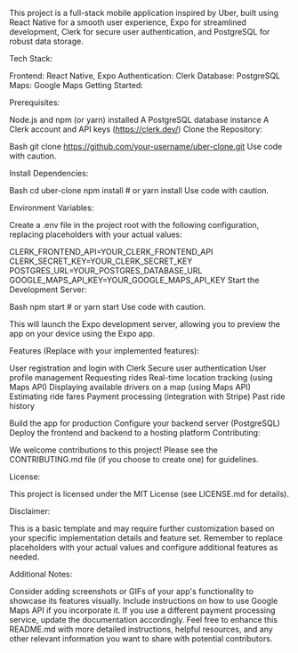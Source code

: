 This project is a full-stack mobile application inspired by Uber, built using React Native for a smooth user experience, Expo for streamlined development, Clerk for secure user authentication, and PostgreSQL for robust data storage.

Tech Stack:

Frontend: React Native, Expo
Authentication: Clerk
Database: PostgreSQL
Maps: Google Maps
Getting Started:

Prerequisites:

Node.js and npm (or yarn) installed
A PostgreSQL database instance
A Clerk account and API keys (https://clerk.dev/)
Clone the Repository:

Bash
git clone https://github.com/your-username/uber-clone.git
Use code with caution.

Install Dependencies:

Bash
cd uber-clone
npm install  # or yarn install
Use code with caution.

Environment Variables:

Create a .env file in the project root with the following configuration, replacing placeholders with your actual values:

CLERK_FRONTEND_API=YOUR_CLERK_FRONTEND_API
CLERK_SECRET_KEY=YOUR_CLERK_SECRET_KEY
POSTGRES_URL=YOUR_POSTGRES_DATABASE_URL
GOOGLE_MAPS_API_KEY=YOUR_GOOGLE_MAPS_API_KEY
Start the Development Server:

Bash
npm start  # or yarn start
Use code with caution.

This will launch the Expo development server, allowing you to preview the app on your device using the Expo app.

Features (Replace with your implemented features):

User registration and login with Clerk
Secure user authentication
User profile management
Requesting rides
Real-time location tracking (using Maps API)
Displaying available drivers on a map (using Maps API)
Estimating ride fares
Payment processing (integration with Stripe)
Past ride history

Build the app for production
Configure your backend server (PostgreSQL)
Deploy the frontend and backend to a hosting platform
Contributing:

We welcome contributions to this project! Please see the CONTRIBUTING.md file (if you choose to create one) for guidelines.

License:

This project is licensed under the MIT License (see LICENSE.md for details).

Disclaimer:

This is a basic template and may require further customization based on your specific implementation details and feature set. Remember to replace placeholders with your actual values and configure additional features as needed.

Additional Notes:

Consider adding screenshots or GIFs of your app's functionality to showcase its features visually.
Include instructions on how to use Google Maps API if you incorporate it.
If you use a different payment processing service, update the documentation accordingly.
Feel free to enhance this README.md with more detailed instructions, helpful resources, and any other relevant information you want to share with potential contributors.